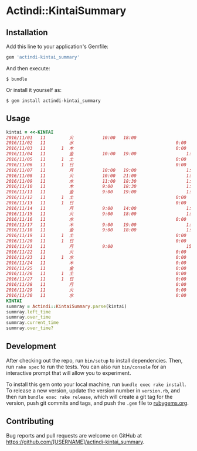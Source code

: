 # Actindi::KintaiSummary


## Installation

Add this line to your application's Gemfile:

```ruby
gem 'actindi-kintai_summary'
```

And then execute:

    $ bundle

Or install it yourself as:

    $ gem install actindi-kintai_summary

## Usage
```ruby
kintai = <<-KINTAI
2016/11/01	 11 		火			10:00	18:00						8:00
2016/11/02	 11 		水										0:00
2016/11/03	 11 	 1 	木										0:00
2016/11/04	 11 		金			10:00	19:00					1:00	8:00
2016/11/05	 11 	 1 	土										0:00
2016/11/06	 11 	 1 	日										0:00
2016/11/07	 11 		月			10:00	19:00					1:00	8:00
2016/11/08	 11 		火			10:00	21:00					1:00	10:00
2016/11/09	 11 		水			11:00	18:30					1:00	6:30
2016/11/10	 11 		木			9:00	18:30					1:00	8:30
2016/11/11	 11 		金			9:00	19:00					1:00	9:00
2016/11/12	 11 	 1 	土										0:00
2016/11/13	 11 	 1 	日										0:00
2016/11/14	 11 		月			9:00	14:00					1:00	4:00
2016/11/15	 11 		火			9:00	18:00					1:00	8:00
2016/11/16	 11 		水										0:00
2016/11/17	 11 		木			9:00	19:00					1:00	9:00
2016/11/18	 11 		金			9:00	18:00					1:00	8:00
2016/11/19	 11 	 1 	土										0:00
2016/11/20	 11 	 1 	日										0:00
2016/11/21	 11 		月			9:00							15:00
2016/11/22	 11 		火										0:00
2016/11/23	 11 	 1 	水										0:00
2016/11/24	 11 		木										0:00
2016/11/25	 11 		金										0:00
2016/11/26	 11 	 1 	土										0:00
2016/11/27	 11 	 1 	日										0:00
2016/11/28	 11 		月										0:00
2016/11/29	 11 		火										0:00
2016/11/30	 11 		水										0:00
KINTAI
summray = Actindi::KintaiSummary.parse(kintai)
summray.left_time
summray.over_time
summray.current_time
summray.over_time?
```

## Development

After checking out the repo, run `bin/setup` to install dependencies. Then, run `rake spec` to run the tests. You can also run `bin/console` for an interactive prompt that will allow you to experiment.

To install this gem onto your local machine, run `bundle exec rake install`. To release a new version, update the version number in `version.rb`, and then run `bundle exec rake release`, which will create a git tag for the version, push git commits and tags, and push the `.gem` file to [rubygems.org](https://rubygems.org).

## Contributing

Bug reports and pull requests are welcome on GitHub at https://github.com/[USERNAME]/actindi-kintai_summary.

